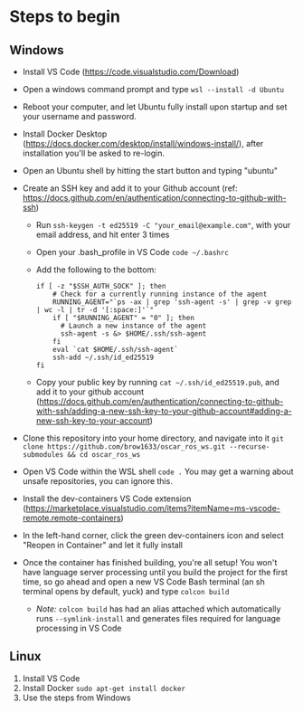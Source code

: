 # Steps to begin #

## Windows ##
- Install VS Code (https://code.visualstudio.com/Download)
- Open a windows command prompt and type ```wsl --install -d Ubuntu```
- Reboot your computer, and let Ubuntu fully install upon startup and set your username and password.
- Install Docker Desktop (https://docs.docker.com/desktop/install/windows-install/), after installation you'll be asked to re-login.
- Open an Ubuntu shell by hitting the start button and typing "ubuntu"
- Create an SSH key and add it to your Github account (ref: https://docs.github.com/en/authentication/connecting-to-github-with-ssh)

  - Run ```ssh-keygen -t ed25519 -C "your_email@example.com"```, with your email address, and hit enter 3 times
  - Open your .bash_profile in VS Code ```code ~/.bashrc```
  - Add the following to the bottom:
  
    ```
    if [ -z "$SSH_AUTH_SOCK" ]; then
        # Check for a currently running instance of the agent
        RUNNING_AGENT="`ps -ax | grep 'ssh-agent -s' | grep -v grep | wc -l | tr -d '[:space:]'`"
        if [ "$RUNNING_AGENT" = "0" ]; then
          # Launch a new instance of the agent
          ssh-agent -s &> $HOME/.ssh/ssh-agent
        fi
        eval `cat $HOME/.ssh/ssh-agent`
        ssh-add ~/.ssh/id_ed25519
    fi
    ```
  - Copy your public key by running ```cat ~/.ssh/id_ed25519.pub```, and add it to your github account (https://docs.github.com/en/authentication/connecting-to-github-with-ssh/adding-a-new-ssh-key-to-your-github-account#adding-a-new-ssh-key-to-your-account)
- Clone this repository into your home directory, and navigate into it ```git clone https://github.com/brow1633/oscar_ros_ws.git --recurse-submodules && cd oscar_ros_ws```
- Open VS Code within the WSL shell ```code .```  You may get a warning about unsafe repositories, you can ignore this.
- Install the dev-containers VS Code extension (https://marketplace.visualstudio.com/items?itemName=ms-vscode-remote.remote-containers)
- In the left-hand corner, click the green dev-containers icon and select "Reopen in Container" and let it fully install
- Once the container has finished building, you're all setup!  You won't have language server processing until you build the project for the first time, so go ahead and open a new VS Code Bash terminal (an sh terminal opens by default, yuck) and type ```colcon build```
  - *Note:* ```colcon build``` has had an alias attached which automatically runs ```--symlink-install``` and generates files required for language processing in VS Code

## Linux ##
1. Install VS Code
2. Install Docker ```sudo apt-get install docker```
3. Use the steps from Windows
